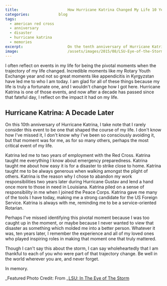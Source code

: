 ```yaml
---
title:						How Hurricane Katrina Changed My Life 10 Years Later
categories:				blog
tags:
  - american red cross
  - anniversary
  - disaster
  - hurricane katrina
  - memories
excerpt:					On the tenth anniversary of Hurricane Katrina, I reflect on how that was a pivotal moment when my life trajectory changed.
image:						/assets/images/2015/08/LSU-Eye-of-the-Storm-Autumn-Judson.jpeg
---
```


I often reflect on events in my life for being the pivotal moments when the trajectory of my life changed. Incredible moments like my Rotary Youth Exchange year and not so great moments like appendicitis in Kyrgyzstan have led me to who I am today. I am glad for all of these things because my life is truly a fortunate one, and I wouldn't change how I got here. Hurricane Katrina is one of those events, and now after a decade has passed since that fateful day, I reflect on the impact it had on my life.

## Hurricane Katrina: A Decade Later

On this 10th anniversary of Hurricane Katrina, I take note that I rarely consider this event to be one that shaped the course of my life. I don't know how I've missed it, I don't know why I've been so consciously avoiding it, but that moment was for me, as for so many others, perhaps the most critical event of my life.

Katrina led me to two years of employment with the Red Cross. Katrina taught me everything I know about emergency preparedness. Katrina taught me about how easy it is for a disaster to strike close to home. Katrina taught me to be always generous when walking amongst the plight of others. Katrina is the reason why I chose to abandon my work responsibilities two years later during Hurricane Gustav and lend a hand once more to those in need in Louisiana. Katrina piled on a sense of responsibility in me when I joined the Peace Corps. Katrina gave me many of the tools I have today, making me a strong candidate for the US Foreign Service. Katrina is always with me, reminding me to be a service-oriented Rotarian.

Perhaps I've missed identifying this pivotal moment because I was too caught up in the moment, or maybe because I never wanted to view that disaster as something which molded me into a better person. Whatever it was, ten years later, I remember the experience and all of my loved ones who played inspiring roles in making that moment one that truly mattered.

Though I can't say this about the storm, I can say wholeheartedly that I am thankful to each of you who were part of that trajectory change. Be well in the world wherever you are, and never forget.

In memory.

_Featured Photo Credit: From _[LSU: In The Eye of The Storm](https://www.amazon.com/gp/product/B000SP8PKO/ref=as_li_tl?ie=UTF8&camp=1789&creative=9325&creativeASIN=B000SP8PKO&linkCode=as2&tag=judsonlmoore-20&linkId=b36126e9828e169fc6b3bb544b613c85)
